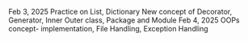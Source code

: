 Feb 3, 2025
Practice on List, Dictionary
New concept of Decorator, Generator, Inner Outer class, Package and Module
Feb 4, 2025
OOPs concept- implementation, File Handling, Exception Handling
